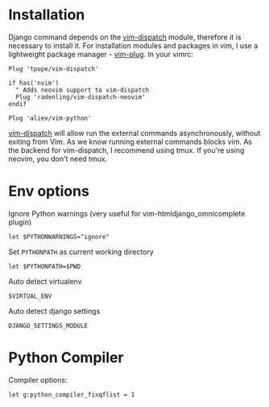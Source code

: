 # Installation

Django command depends on the [vim-dispatch](https://github.com/tpope/vim-dispatch) module, therefore it is necessary to install it. For installation modules and packages in vim, I use a lightweight package manager - [vim-plug](https://github.com/junegunn/vim-plug/wiki). In your vimrc:

```
Plug 'tpope/vim-dispatch'

if has('nvim')
  " Adds neovim support to vim-dispatch
  Plug 'radenling/vim-dispatch-neovim'
endif

Plug 'aliev/vim-python'
```

[vim-dispatch](https://github.com/tpope/vim-dispatch) will allow run the external commands asynchronously, without exiting from Vim. As we know running external commands blocks vim. As the backend for vim-dispatch, I recommend using tmux. If you're using neovim, you don't need tmux.

# Env options

Ignore Python warnings (very useful for vim-htmldjango_omnicomplete plugin)

``let $PYTHONWARNINGS="ignore"``

Set ``PYTHONPATH`` as current working directory

``let $PYTHONPATH=$PWD``

Auto detect virtualenv

``$VIRTUAL_ENV``

Auto detect django settings

``DJANGO_SETTINGS_MODULE``

# Python Compiler

Compiler options:

``let g:python_compiler_fixqflist = 1``
